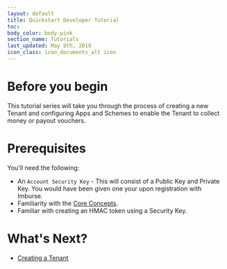 ```yaml
---
layout: default
title: Quickstart Developer Tutorial
toc:
body_color: body-pink
section_name: Tutorials
last_updated: May 9th, 2019
icon_class: icon_documents_alt icon
---
```

# Before you begin
This tutorial series will take you through the process of creating a new Tenant and configuring Apps and Schemes to enable the Tenant to collect money or payout vouchers.

# Prerequisites
You'll need the following:

- An `Account Security Key` - This will consist of a Public Key and Private Key. You would have been given one your upon registration with Imburse.
- Familiarity with the [Core Concepts](/pages/guides/core-concepts).
- Familiar with creating an HMAC token using a Security Key.

# What's Next?
- [Creating a Tenant](/pages/tutorials/creating-a-tenant)

